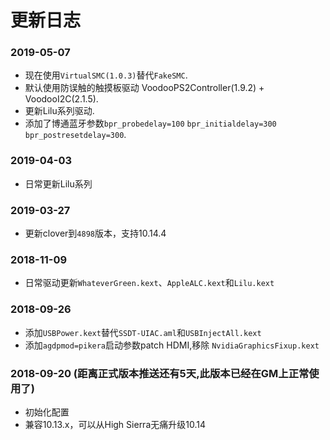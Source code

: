 # 更新日志

### 2019-05-07
- 现在使用`VirtualSMC(1.0.3)`替代`FakeSMC`.
- 默认使用防误触的触摸板驱动 VoodooPS2Controller(1.9.2) + VoodooI2C(2.1.5).
- 更新Lilu系列驱动.
- 添加了博通蓝牙参数`bpr_probedelay=100` `bpr_initialdelay=300` `bpr_postresetdelay=300`.

### 2019-04-03
- 日常更新Lilu系列

### 2019-03-27
- 更新clover到`4898`版本，支持10.14.4

### 2018-11-09
- 日常驱动更新`WhateverGreen.kext`、`AppleALC.kext`和`Lilu.kext`

### 2018-09-26
- 添加`USBPower.kext`替代`SSDT-UIAC.aml`和`USBInjectAll.kext`
- 添加`agdpmod=pikera`启动参数patch HDMI,移除 `NvidiaGraphicsFixup.kext`


### 2018-09-20 (距离正式版本推送还有5天,此版本已经在GM上正常使用了)
- 初始化配置
- 兼容10.13.x，可以从High Sierra无痛升级10.14
